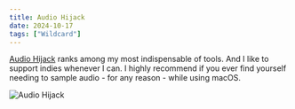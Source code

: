 ```yaml
---
title: Audio Hijack
date: 2024-10-17
tags: ["Wildcard"]
---
```


[Audio Hijack](https://rogueamoeba.com/audiohijack/) ranks among my most indispensable of tools. And I like to support indies whenever I can. I highly recommend if you ever find yourself needing to sample audio - for any reason - while using macOS.

![Audio Hijack](/images/audio-hijack.png)

<!--x-->
